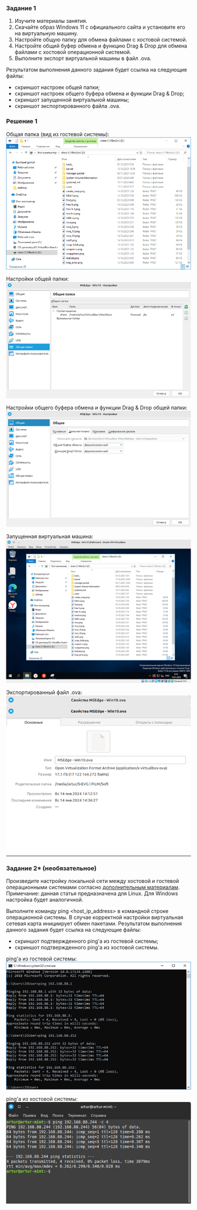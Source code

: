 ### Задание 1
1. Изучите материалы занятия.
2. Скачайте образ Windows 11 c официального сайта и установите его на виртуальную машину.
3. Настройте общую папку для обмена файлами с хостовой системой.
4. Настройте общий буфер обмена и функцию Drag & Drop для обмена файлами с хостовой операционной системой.
5. Выполните экспорт виртуальной машины в файл .ova.

 Результатом выполнения данного задания будет ссылка на следующие файлы:

* скриншот настроек общей папки;
* скриншот настроек общего буфера обмена и функции Drag & Drop;
* скриншот запущенной виртуальной машины;
* скриншот экспортированного файла .ova.


### Решение 1

Общая папка (вид из гостевой системы):  
![общая папка](./images/vbox_1.png)

Настройки общей папки:  
![настройки общей папки](./images/vbox_2.png)

Настройки общего буфера обмена и функции Drag & Drop общей папки:  
![настройки общего буфера обмена и функции Drag & Drop](./images/vbox_3.png)

Запущенная виртуальная машина:  
![VB](./images/vbox_4.png)

Экспортированный файл .ova:  
![ova](./images/vbox_5.png)

___

### Задание 2* (необязательное)
Произведите настройку локальной сети между хостовой и гостевой операционными системами согласно
[дополнительным материалам](https://losst.pro/nastrojka-seti-virtualbox).
Примечание: данная статья предназначена для Linux. Для Windows настройка будет аналогичной.

Выполните команду ping <host_ip_address> в командной строке операционной системы. В случае корректной настройки виртуальная сетевая карта инициирует обмен пакетами.
Результатом выполнения данного задания будет ссылка на следующие файлы:

* скриншот подтвержденного ping'а из гостевой системы;
* скриншот подтвержденного ping'а из хостовой системы.

ping'а из гостевой системы:  
![ping_1](./images/ping_1.png)

ping'а из хостовой системы:  
![ping_2](./images/ping_2.png)
